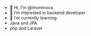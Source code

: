 - 👋 Hi, I’m @imorenoca
- 👀 I’m interested in backend developer
- 🌱 I’m currently learning:
-    Java and JPA
-    php and Laravel


<!---
imorenoca/imorenoca is a ✨ special ✨ repository because its `README.md` (this file) appears on your GitHub profile.
You can click the Preview link to take a look at your changes.
--->

